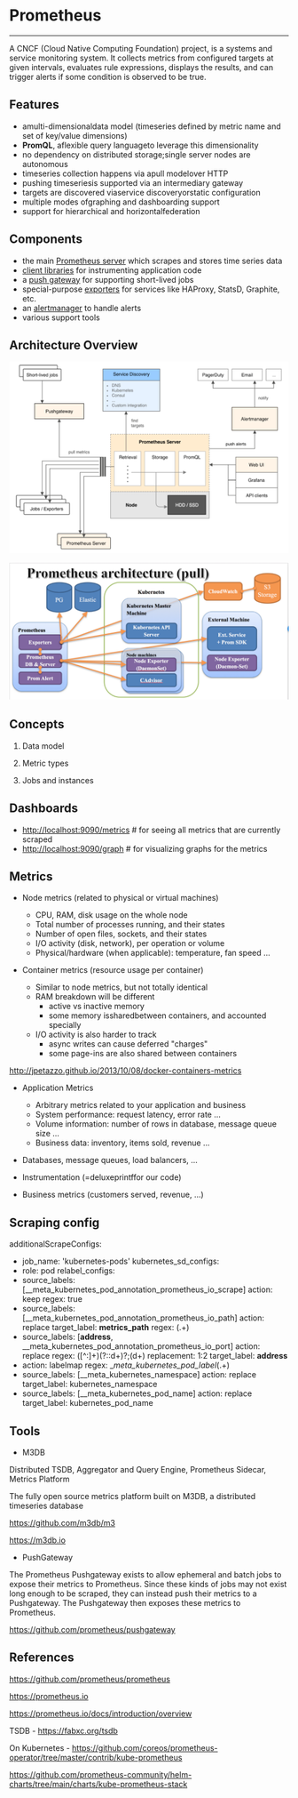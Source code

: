 # Prometheus

---

A CNCF (Cloud Native Computing Foundation) project, is a systems and service monitoring system. It collects metrics from configured targets at given intervals, evaluates rule expressions, displays the results, and can trigger alerts if some condition is observed to be true.

## Features

- amulti-dimensionaldata model (timeseries defined by metric name and set of key/value dimensions)
- **PromQL**, aflexible query languageto leverage this dimensionality
- no dependency on distributed storage;single server nodes are autonomous
- timeseries collection happens via apull modelover HTTP
- pushing timeseriesis supported via an intermediary gateway
- targets are discovered viaservice discoveryorstatic configuration
- multiple modes ofgraphing and dashboarding support
- support for hierarchical and horizontalfederation

## Components

- the main [Prometheus server](https://github.com/prometheus/prometheus) which scrapes and stores time series data
- [client libraries](https://prometheus.io/docs/instrumenting/clientlibs/) for instrumenting application code
- a [push gateway](https://github.com/prometheus/pushgateway) for supporting short-lived jobs
- special-purpose [exporters](https://prometheus.io/docs/instrumenting/exporters/) for services like HAProxy, StatsD, Graphite, etc.
- an [alertmanager](https://github.com/prometheus/alertmanager) to handle alerts
- various support tools

## Architecture Overview

![image](../../media/DevOps-Monitoring-Prometheus-image1.png)

![image](../../media/DevOps-Monitoring-Prometheus-image2.png)

## Concepts

1. Data model

2. Metric types

3. Jobs and instances

## Dashboards

- <http://localhost:9090/metrics> # for seeing all metrics that are currently scraped
- <http://localhost:9090/graph> # for visualizing graphs for the metrics

## Metrics

- Node metrics (related to physical or virtual machines)
  - CPU, RAM, disk usage on the whole node
  - Total number of processes running, and their states
  - Number of open files, sockets, and their states
  - I/O activity (disk, network), per operation or volume
  - Physical/hardware (when applicable): temperature, fan speed ...

- Container metrics (resource usage per container)
  - Similar to node metrics, but not totally identical
  - RAM breakdown will be different
    - active vs inactive memory
    - some memory issharedbetween containers, and accounted specially
  - I/O activity is also harder to track
    - async writes can cause deferred "charges"
    - some page-ins are also shared between containers

<http://jpetazzo.github.io/2013/10/08/docker-containers-metrics>

- Application Metrics
  - Arbitrary metrics related to your application and business
  - System performance: request latency, error rate ...
  - Volume information: number of rows in database, message queue size ...
  - Business data: inventory, items sold, revenue ...

- Databases, message queues, load balancers, ...
- Instrumentation (=deluxeprintffor our code)
- Business metrics (customers served, revenue, ...)

## Scraping config

additionalScrapeConfigs:

- job_name: 'kubernetes-pods'
kubernetes_sd_configs:
- role: pod
relabel_configs:
- source_labels: [__meta_kubernetes_pod_annotation_prometheus_io_scrape]
action: keep
regex: true
- source_labels: [__meta_kubernetes_pod_annotation_prometheus_io_path]
action: replace
target_label: **metrics_path**
regex: (.+)
- source_labels: [**address**, __meta_kubernetes_pod_annotation_prometheus_io_port]
action: replace
regex: ([^:]+)(?::d+)?;(d+)
replacement: $1:$2
target_label: **address**
- action: labelmap
regex: __meta_kubernetes_pod_label_(.+)
- source_labels: [__meta_kubernetes_namespace]
action: replace
target_label: kubernetes_namespace
- source_labels: [__meta_kubernetes_pod_name]
action: replace
target_label: kubernetes_pod_name

## Tools

- M3DB

Distributed TSDB, Aggregator and Query Engine, Prometheus Sidecar, Metrics Platform

The fully open source metrics platform built on M3DB, a distributed timeseries database

<https://github.com/m3db/m3>

<https://m3db.io>

- PushGateway

The Prometheus Pushgateway exists to allow ephemeral and batch jobs to expose their metrics to Prometheus. Since these kinds of jobs may not exist long enough to be scraped, they can instead push their metrics to a Pushgateway. The Pushgateway then exposes these metrics to Prometheus.

<https://github.com/prometheus/pushgateway>

## References

<https://github.com/prometheus/prometheus>

<https://prometheus.io>

<https://prometheus.io/docs/introduction/overview>

TSDB - <https://fabxc.org/tsdb>

On Kubernetes - <https://github.com/coreos/prometheus-operator/tree/master/contrib/kube-prometheus>

<https://github.com/prometheus-community/helm-charts/tree/main/charts/kube-prometheus-stack>
